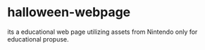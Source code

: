 # halloween-webpage

its a educational web page utilizing assets from Nintendo only for educational propuse.
